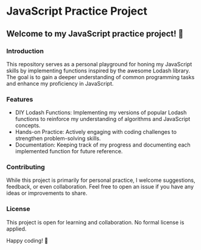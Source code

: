 # JavaScript Practice Project
## Welcome to my JavaScript practice project! 🚀

### Introduction
This repository serves as a personal playground for honing my JavaScript skills by implementing functions inspired by the awesome Lodash library. The goal is to gain a deeper understanding of common programming tasks and enhance my proficiency in JavaScript.

### Features
- DIY Lodash Functions: Implementing my versions of popular Lodash functions to reinforce my understanding of algorithms and JavaScript concepts.
- Hands-on Practice: Actively engaging with coding challenges to strengthen problem-solving skills.
- Documentation: Keeping track of my progress and documenting each implemented function for future reference.

### Contributing
While this project is primarily for personal practice, I welcome suggestions, feedback, or even collaboration. Feel free to open an issue if you have any ideas or improvements to share.

### License
This project is open for learning and collaboration. No formal license is applied.

Happy coding! 🚀
